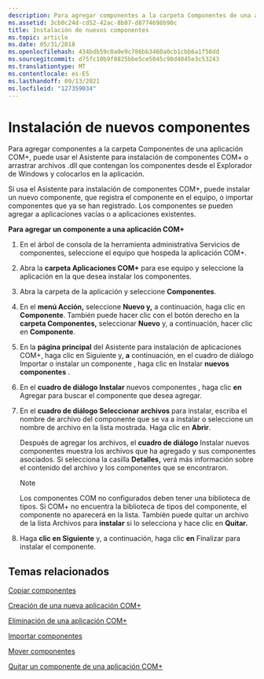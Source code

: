 ```yaml
---
description: Para agregar componentes a la carpeta Componentes de una aplicación COM+, puede usar el Asistente para instalación de componentes COM+ o arrastrar archivos .dll que contengan los componentes desde el Explorador de Windows y colocarlos en la aplicación.
ms.assetid: 3cb0c24d-cd52-42ac-8b07-d8774698b90c
title: Instalación de nuevos componentes
ms.topic: article
ms.date: 05/31/2018
ms.openlocfilehash: 434bdb59c0a0e9c786bb3460a0cb1cbb6a1f50dd
ms.sourcegitcommit: d75fc10b9f0825bbe5ce5045c90d4045e3c53243
ms.translationtype: MT
ms.contentlocale: es-ES
ms.lasthandoff: 09/13/2021
ms.locfileid: "127359034"
---
```

# <a name="installing-new-components"></a>Instalación de nuevos componentes

Para agregar componentes  a la carpeta Componentes de una aplicación COM+, puede usar el Asistente para instalación de componentes COM+ o arrastrar archivos .dll que contengan los componentes desde el Explorador de Windows y colocarlos en la aplicación.

Si usa el Asistente para instalación de componentes COM+, puede instalar un nuevo componente, que registra el componente en el equipo, o importar componentes que ya se han registrado. Los componentes se pueden agregar a aplicaciones vacías o a aplicaciones existentes.

**Para agregar un componente a una aplicación COM+**

1.  En el árbol de consola de la herramienta administrativa Servicios de componentes, seleccione el equipo que hospeda la aplicación COM+.

2.  Abra la **carpeta Aplicaciones COM+** para ese equipo y seleccione la aplicación en la que desea instalar los componentes.

3.  Abra la carpeta de la aplicación y seleccione **Componentes**.

4.  En el **menú Acción,** seleccione **Nuevo y,** a continuación, haga clic en **Componente**. También puede hacer clic con el botón derecho en la **carpeta Componentes,** seleccionar **Nuevo** y, a continuación, hacer clic en **Componente**.

5.  En la **página principal** del Asistente para instalación de aplicaciones COM+, haga clic en Siguiente y, **a** continuación, en el cuadro de diálogo Importar o instalar un componente , haga clic en Instalar **nuevos componentes** .

6.  En el **cuadro de diálogo Instalar** nuevos componentes , haga clic **en** Agregar para buscar el componente que desea agregar.

7.  En el **cuadro de diálogo Seleccionar archivos** para instalar, escriba el nombre de archivo del componente que se va a instalar o seleccione un nombre de archivo en la lista mostrada. Haga clic en **Abrir**.

    Después de agregar los archivos, el **cuadro de diálogo** Instalar nuevos componentes muestra los archivos que ha agregado y sus componentes asociados. Si selecciona la casilla **Detalles,** verá más información sobre el contenido del archivo y los componentes que se encontraron.

    > [!Note]  
    > Los componentes COM no configurados deben tener una biblioteca de tipos. Si COM+ no encuentra la biblioteca de tipos del componente, el componente no aparecerá en la lista. También puede quitar un archivo de la lista Archivos para **instalar** si lo selecciona y hace clic en **Quitar.**

     

8.  Haga **clic en Siguiente** y, a continuación, haga clic **en** Finalizar para instalar el componente.

## <a name="related-topics"></a>Temas relacionados

<dl> <dt>

[Copiar componentes](copying-components.md)
</dt> <dt>

[Creación de una nueva aplicación COM+](creating-a-new-com--application.md)
</dt> <dt>

[Eliminación de una aplicación COM+](deleting-a-com--application.md)
</dt> <dt>

[Importar componentes](importing-components.md)
</dt> <dt>

[Mover componentes](moving-components.md)
</dt> <dt>

[Quitar un componente de una aplicación COM+](removing-a-component-from-a-com--application.md)
</dt> </dl>

 

 




